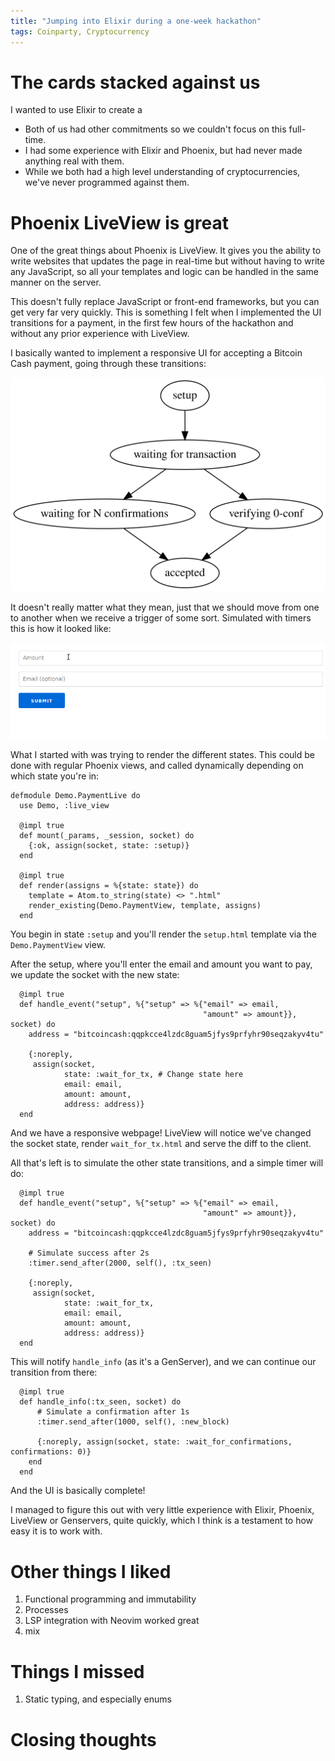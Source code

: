 ```yaml
---
title: "Jumping into Elixir during a one-week hackathon"
tags: Coinparty, Cryptocurrency
---
```


# The cards stacked against us

I wanted to use Elixir to create a 


* Both of us had other commitments so we couldn't focus on this full-time.
* I had some experience with Elixir and Phoenix, but had never made anything real with them.
* While we both had a high level understanding of cryptocurrencies, we've never programmed against them.

# Phoenix LiveView is great

One of the great things about Phoenix is LiveView. It gives you the ability to write websites that updates the page in real-time but without having to write any JavaScript, so all your templates and logic can be handled in the same manner on the server.

This doesn't fully replace JavaScript or front-end frameworks, but you can get very far very quickly. This is something I felt when I implemented the UI transitions for a payment, in the first few hours of the hackathon and without any prior experience with LiveView.

I basically wanted to implement a responsive UI for accepting a Bitcoin Cash payment, going through these transitions:

![The UI transitions. (In the end it's a bit more complicated but this is what I started with.)](/images/coinparty/payment-flow.svg)

It doesn't really matter what they mean, just that we should move from one to another when we receive a trigger of some sort. Simulated with timers this is how it looked like:

![](/images/coinparty/payment.gif)

What I started with was trying to render the different states. This could be done with regular Phoenix views, and called dynamically depending on which state you're in:

```{.elixir}
defmodule Demo.PaymentLive do
  use Demo, :live_view

  @impl true
  def mount(_params, _session, socket) do
    {:ok, assign(socket, state: :setup)}
  end

  @impl true
  def render(assigns = %{state: state}) do
    template = Atom.to_string(state) <> ".html"
    render_existing(Demo.PaymentView, template, assigns)
  end
```

You begin in state `:setup` and you'll render the `setup.html` template via the `Demo.PaymentView` view.

After the setup, where you'll enter the email and amount you want to pay, we update the socket with the new state:

```{.elixir}
  @impl true
  def handle_event("setup", %{"setup" => %{"email" => email,
                                           "amount" => amount}}, socket) do
    address = "bitcoincash:qqpkcce4lzdc8guam5jfys9prfyhr90seqzakyv4tu"

    {:noreply,
     assign(socket,
            state: :wait_for_tx, # Change state here
            email: email,
            amount: amount,
            address: address)}
  end
```

And we have a responsive webpage! LiveView will notice we've changed the socket state, render `wait_for_tx.html` and serve the diff to the client.

All that's left is to simulate the other state transitions, and a simple timer will do:

```{.elixir}
  @impl true
  def handle_event("setup", %{"setup" => %{"email" => email,
                                           "amount" => amount}}, socket) do
    address = "bitcoincash:qqpkcce4lzdc8guam5jfys9prfyhr90seqzakyv4tu"

    # Simulate success after 2s
    :timer.send_after(2000, self(), :tx_seen)

    {:noreply,
     assign(socket,
            state: :wait_for_tx,
            email: email,
            amount: amount,
            address: address)}
  end
```

This will notify `handle_info` (as it's a GenServer), and we can continue our transition from there:

```{.elixir}
  @impl true
  def handle_info(:tx_seen, socket) do
      # Simulate a confirmation after 1s
      :timer.send_after(1000, self(), :new_block)

      {:noreply, assign(socket, state: :wait_for_confirmations, confirmations: 0)}
    end
  end
```

And the UI is basically complete!

I managed to figure this out with very little experience with Elixir, Phoenix, LiveView or Genservers, quite quickly, which I think is a testament to how easy it is to work with.



# Other things I liked

1. Functional programming and immutability
2. Processes
3. LSP integration with Neovim worked great
4. mix

# Things I missed

1. Static typing, and especially enums

# Closing thoughts


